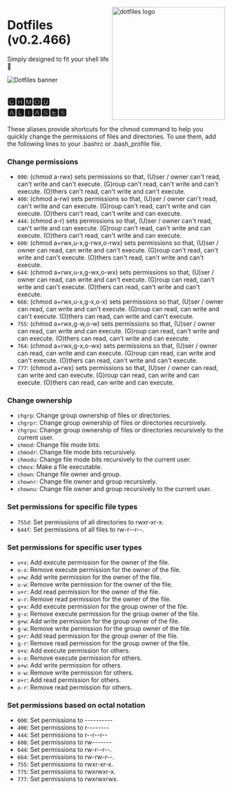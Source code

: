 <!-- markdownlint-disable MD033 MD041 -->

<img src="https://kura.pro/dotfiles/v2/images/logos/dotfiles.svg"
alt="dotfiles logo" width="261" align="right" />

<!-- markdownlint-enable MD033 MD041 -->

# Dotfiles (v0.2.466)

Simply designed to fit your shell life 🐚

![Dotfiles banner][banner]

## 🅲🅷🅼🅾🅳 🅰🅻🅸🅰🆂🅴🆂

These aliases provide shortcuts for the chmod command to help you
quickly change the permissions of files and directories. To use them,
add the following lines to your .bashrc or .bash_profile file.

### Change permissions

- `000`: (chmod a-rwx) sets permissions so that, (U)ser / owner can't
  read, can't write and can't execute. (G)roup can't read, can't write
  and can't execute. (O)thers can't read, can't write and can't execute.
- `400`: (chmod a-rw) sets permissions so that, (U)ser / owner can't
  read, can't write and can execute. (G)roup can't read, can't write and
  can execute. (O)thers can't read, can't write and can execute.
- `444`: (chmod a-r) sets permissions so that, (U)ser / owner can't
  read, can't write and can execute. (G)roup can't read, can't write and
  can execute. (O)thers can't read, can't write and can execute.
- `600`: (chmod a+rwx,u-x,g-rwx,o-rwx) sets permissions so that, (U)ser
  / owner can read, can write and can't execute. (G)roup can't read,
  can't write and can't execute. (O)thers can't read, can't write and
  can't execute.
- `644`: (chmod a+rwx,u-x,g-wx,o-wx) sets permissions so that, (U)ser /
  owner can read, can write and can't execute. (G)roup can read, can't
  write and can't execute. (O)thers can read, can't write and can't
  execute.
- `666`: (chmod a+rwx,u-x,g-x,o-x) sets permissions so that, (U)ser /
  owner can read, can write and can't execute. (G)roup can read, can
  write and can't execute. (O)thers can read, can write and can't
  execute.
- `755`: (chmod a+rwx,g-w,o-w) sets permissions so that, (U)ser / owner
  can read, can write and can execute. (G)roup can read, can't write
  and can execute. (O)thers can read, can't write and can execute.
- `764`: (chmod a+rwx,g-x,o-wx) sets permissions so that, (U)ser /
  owner can read, can write and can execute. (G)roup can read, can write
  and can't execute. (O)thers can read, can't write and can't execute.
- `777`: (chmod a+rwx) sets permissions so that, (U)ser / owner can
  read, can write and can execute. (G)roup can read, can write and can
  execute. (O)thers can read, can write and can execute.

### Change ownership

- `chgrp`: Change group ownership of files or directories.
- `chgrpr`: Change group ownership of files or directories recursively.
- `chgrpu`: Change group ownership of files or directories recursively
  to the current user.
- `chmod`: Change file mode bits.
- `chmodr`: Change file mode bits recursively.
- `chmodu`: Change file mode bits recursively to the current user.
- `chmox`: Make a file executable.
- `chown`: Change file owner and group.
- `chownr`: Change file owner and group recursively.
- `chownu`: Change file owner and group recursively to the current user.

### Set permissions for specific file types

- `755d`: Set permissions of all directories to rwxr-xr-x.
- `644f`: Set permissions of all files to rw-r--r--.

### Set permissions for specific user types

- `u+x`: Add execute permission for the owner of the file.
- `u-x`: Remove execute permission for the owner of the file.
- `u+w`: Add write permission for the owner of the file.
- `u-w`: Remove write permission for the owner of the file.
- `u+r`: Add read permission for the owner of the file.
- `u-r`: Remove read permission for the owner of the file.
- `g+x`: Add execute permission for the group owner of the file.
- `g-x`: Remove execute permission for the group owner of the file.
- `g+w`: Add write permission for the group owner of the file.
- `g-w`: Remove write permission for the group owner of the file.
- `g+r`: Add read permission for the group owner of the file.
- `g-r`: Remove read permission for the group owner of the file.
- `o+x`: Add execute permission for others.
- `o-x`: Remove execute permission for others.
- `o+w`: Add write permission for others.
- `o-w`: Remove write permission for others.
- `o+r`: Add read permission for others.
- `o-r`: Remove read permission for others.

### Set permissions based on octal notation

- `000`: Set permissions to ----------
- `400`: Set permissions to r--------
- `444`: Set permissions to r--r--r--
- `600`: Set permissions to rw-------
- `644`: Set permissions to rw-r--r--.
- `664`: Set permissions to rw-rw-r--.
- `755`: Set permissions to rwxr-xr-x.
- `775`: Set permissions to rwxrwxr-x.
- `777`: Set permissions to rwxrwxrwx.

[banner]: https://kura.pro/dotfiles/v2/images/titles/title-dotfiles.svg
